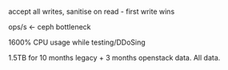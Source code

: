 accept all writes, sanitise on read - first write wins

ops/s <- ceph bottleneck

1600% CPU usage while testing/DDoSing

1.5TB for 10 months legacy  + 3 months openstack data. All data.
